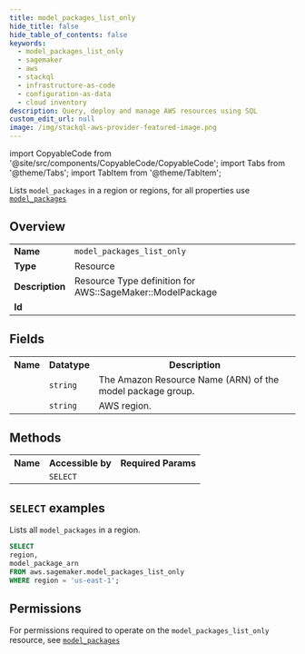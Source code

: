 ```yaml
---
title: model_packages_list_only
hide_title: false
hide_table_of_contents: false
keywords:
  - model_packages_list_only
  - sagemaker
  - aws
  - stackql
  - infrastructure-as-code
  - configuration-as-data
  - cloud inventory
description: Query, deploy and manage AWS resources using SQL
custom_edit_url: null
image: /img/stackql-aws-provider-featured-image.png
---
```


import CopyableCode from '@site/src/components/CopyableCode/CopyableCode';
import Tabs from '@theme/Tabs';
import TabItem from '@theme/TabItem';

Lists <code>model_packages</code> in a region or regions, for all properties use <a href="/services/serviceName/model_packages/"><code>model_packages</code></a>

## Overview
<table>
<tbody>
<tr><td><b>Name</b></td><td><code>model_packages_list_only</code></td></tr>
<tr><td><b>Type</b></td><td>Resource</td></tr>
<tr><td><b>Description</b></td><td>Resource Type definition for AWS::SageMaker::ModelPackage</td></tr>
<tr><td><b>Id</b></td><td><CopyableCode code="aws.sagemaker.model_packages_list_only" /></td></tr>
</tbody>
</table>

## Fields
<table>
<tbody>
<tr><th>Name</th><th>Datatype</th><th>Description</th></tr><tr><td><CopyableCode code="model_package_arn" /></td><td><code>string</code></td><td>The Amazon Resource Name (ARN) of the model package group.</td></tr>
<tr><td><CopyableCode code="region" /></td><td><code>string</code></td><td>AWS region.</td></tr>
</tbody>
</table>

## Methods

<table>
<tbody>
  <tr>
    <th>Name</th>
    <th>Accessible by</th>
    <th>Required Params</th>
  </tr>
  <tr>
    <td><CopyableCode code="list_resources" /></td>
    <td><code>SELECT</code></td>
    <td><CopyableCode code="region" /></td>
  </tr>
</tbody>
</table>

## `SELECT` examples
Lists all <code>model_packages</code> in a region.
```sql
SELECT
region,
model_package_arn
FROM aws.sagemaker.model_packages_list_only
WHERE region = 'us-east-1';
```


## Permissions

For permissions required to operate on the <code>model_packages_list_only</code> resource, see <a href="/services/sagemaker/model_packages/#permissions"><code>model_packages</code></a>

